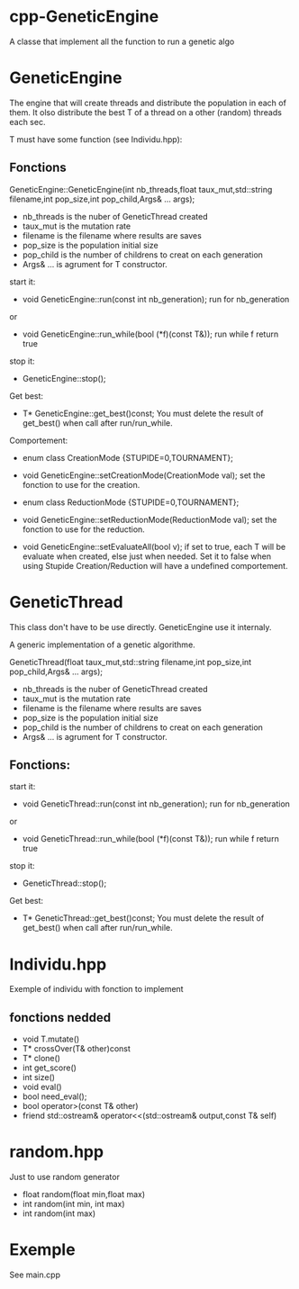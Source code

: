 cpp-GeneticEngine
=================

A classe that implement all the function to run a genetic algo



GeneticEngine<T>
==================

The engine that will create threads and distribute the population in each of them. It olso distribute the best T of a thread on a other (random) threads each sec.

T must have some function (see Individu.hpp):

Fonctions
---------

GeneticEngine<T>::GeneticEngine(int nb_threads,float taux_mut,std::string filename,int pop_size,int pop_child,Args& ... args);

* nb_threads is the nuber of GeneticThread<T> created
* taux_mut is the mutation rate
* filename is the filename where results are saves
* pop_size is the population initial size
* pop_child is the number of childrens to creat on each generation
* Args& ... is agrument for T constructor.

start it:
* void GeneticEngine<T>::run(const int nb_generation);
run for nb_generation

or
* void GeneticEngine<T>::run_while(bool (*f)(const T&));
run while f return true

stop it:
* GeneticEngine<T>::stop();

Get best:
* T* GeneticEngine<T>::get_best()const;
You must delete the result of get_best() when call after run/run_while.


Comportement:
* enum class CreationMode {STUPIDE=0,TOURNAMENT};
* void GeneticEngine<T>::setCreationMode(CreationMode val);
set the fonction to use for the creation.

* enum class ReductionMode {STUPIDE=0,TOURNAMENT};
* void GeneticEngine<T>::setReductionMode(ReductionMode val);
set the fonction to use for the reduction.

* void GeneticEngine<T>::setEvaluateAll(bool v);
if set to true, each T will be evaluate when created, else just when needed. Set it to false when using Stupide Creation/Reduction will have a undefined comportement.



GeneticThread<T>
================

This class don't have to be use directly. GeneticEngine<T> use it internaly.

A generic implementation of a genetic algorithme.

GeneticThread(float taux_mut,std::string filename,int pop_size,int pop_child,Args& ... args);
* nb_threads is the nuber of GeneticThread<T> created
* taux_mut is the mutation rate
* filename is the filename where results are saves
* pop_size is the population initial size
* pop_child is the number of childrens to creat on each generation
* Args& ... is agrument for T constructor.


Fonctions:
---------

start it:
* void GeneticThread<T>::run(const int nb_generation);
run for nb_generation

or

* void GeneticThread<T>::run_while(bool (*f)(const T&));
run while f return true

stop it:
* GeneticThread<T>::stop();

Get best:
* T* GeneticThread<T>::get_best()const;
You must delete the result of get_best() when call after run/run_while.



Individu.hpp
============

Exemple of individu with fonction to implement

fonctions nedded
----------------

* void T.mutate()
* T* crossOver(T& other)const
* T* clone()
* int get_score()
* int size()
* void eval() 
* bool need_eval();
* bool operator>(const T& other)
* friend std::ostream& operator<<(std::ostream& output,const T& self)



random.hpp
==========

Just to use random generator

* float random(float min,float max)
* int random(int min, int max)
* int random(int max)

Exemple
=======

See main.cpp

